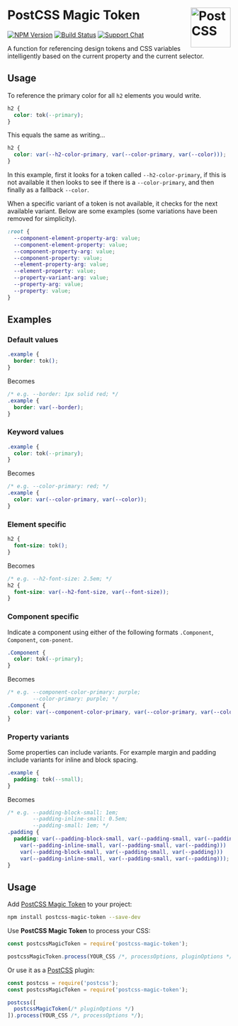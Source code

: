# PostCSS Magic Token [<img src="https://postcss.github.io/postcss/logo.svg" alt="PostCSS" width="90" height="90" align="right">][postcss]

[![NPM Version][npm-img]][npm-url]
[![Build Status][cli-img]][cli-url]
[![Support Chat][git-img]][git-url]

A function for referencing design tokens and CSS variables intelligently based on the current property and the current selector.

## Usage

To reference the primary color for all `h2` elements you would write.

```css
h2 {
  color: tok(--primary);
}
```

This equals the same as writing...

```css
h2 {
  color: var(--h2-color-primary, var(--color-primary, var(--color)));
}
```

In this example, first it looks for a token called `--h2-color-primary`, if this is not available it then looks to see if there is a `--color-primary`, and then finally as a fallback `--color`.

When a specific variant of a token is not available, it checks for the next available variant. Below are some examples (some variations have been removed for simplicity).

```css
:root {
  --component-element-property-arg: value;
  --component-element-property: value;
  --component-property-arg: value;
  --component-property: value;
  --element-property-arg: value;
  --element-property: value;
  --property-variant-arg: value;
  --property-arg: value;
  --property: value;
}
```

## Examples

### Default values

```css
.example {
  border: tok();
}
```

Becomes

```css
/* e.g. --border: 1px solid red; */
.example {
  border: var(--border);
}
```

### Keyword values

```css
.example {
  color: tok(--primary);
}
```

Becomes

```css
/* e.g. --color-primary: red; */
.example {
  color: var(--color-primary, var(--color));
}
```

### Element specific

```css
h2 {
  font-size: tok();
}
```

Becomes

```css
/* e.g. --h2-font-size: 2.5em; */
h2 {
  font-size: var(--h2-font-size, var(--font-size));
}
```

### Component specific

Indicate a component using either of the following formats `.Component`, `Component`, `com-ponent`.

```css
.Component {
  color: tok(--primary);
}
```

Becomes

```css
/* e.g. --component-color-primary: purple;
        --color-primary: purple; */
.Component {
  color: var(--component-color-primary, var(--color-primary, var(--color)));
}
```

###  Property variants

Some properties can include variants. For example margin and padding include variants for inline and block spacing.

```css
.example {
  padding: tok(--small);
}
```

Becomes

```css
/* e.g. --padding-block-small: 1em;
        --padding-inline-small: 0.5em;
        --padding-small: 1em; */
.padding {
  padding: var(--padding-block-small, var(--padding-small, var(--padding)))
    var(--padding-inline-small, var(--padding-small, var(--padding)))
    var(--padding-block-small, var(--padding-small, var(--padding)))
    var(--padding-inline-small, var(--padding-small, var(--padding)));
}
```


## Usage

Add [PostCSS Magic Token] to your project:

```bash
npm install postcss-magic-token --save-dev
```

Use **PostCSS Magic Token** to process your CSS:

```js
const postcssMagicToken = require('postcss-magic-token');

postcssMagicToken.process(YOUR_CSS /*, processOptions, pluginOptions */);
```

Or use it as a [PostCSS] plugin:

```js
const postcss = require('postcss');
const postcssMagicToken = require('postcss-magic-token');

postcss([
  postcssMagicToken(/* pluginOptions */)
]).process(YOUR_CSS /*, processOptions */);
```

[cli-img]: https://img.shields.io/travis/limitlessloop/postcss-magic-token/master.svg
[cli-url]: https://travis-ci.org/limitlessloop/postcss-magic-token
[git-img]: https://img.shields.io/badge/support-chat-blue.svg
[git-url]: https://gitter.im/postcss/postcss
[npm-img]: https://img.shields.io/npm/v/postcss-magic-token.svg
[npm-url]: https://www.npmjs.com/package/postcss-magic-token

[PostCSS]: https://github.com/postcss/postcss
[PostCSS Magic Token]: https://github.com/limitlessloop/postcss-magic-token
